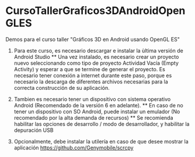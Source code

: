 # CursoTallerGraficos3DAndroidOpenGLES
Demos para el curso taller "Gráficos 3D en Android usando OpenGL ES"

1) Para este curso, es necesario descargar e instalar la ùltima versión de Android Studio 
** Una vez instalado, es necesario crear un proyecto nuevo seleccionando como tipo de proyecto Actividad Vacía (Empty Activity) y esperar a que se termine de generar el proyecto. Es necesario tener conexión a internet durante este paso, porque es necesario la descarga de diferentes archivos necesarias para la correcta construcción de su aplicación.

2) Tambien es necesario tener un dispositivo con sistema operativo Android (Recomendado de la versión 6 en adelante).
** En caso de no tener un dispositivo con SO Android, puede instalar un emulador (No recomendado por la alta demanda de recursos)
** Se recomienda habilitar las opciones de desarrollo / modo de desarrollador, y habilitar la depuración USB

3) Opcionalmente, debe instalar la utilería en caso de que desee mostrar la aplicación 
https://github.com/Genymobile/scrcpy
